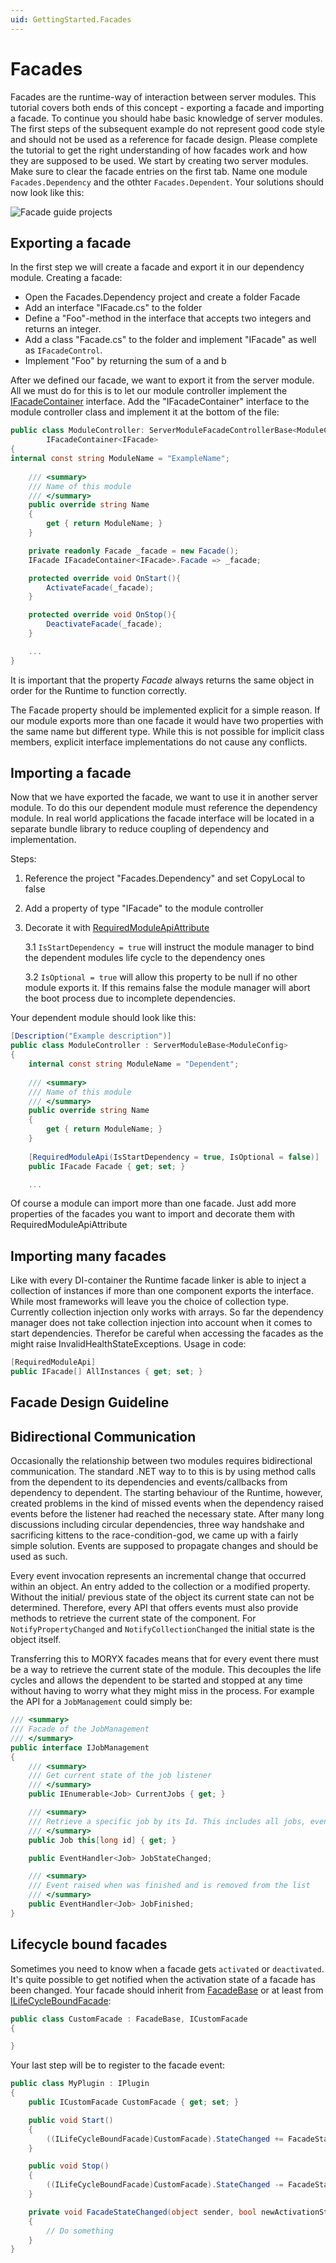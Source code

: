 ```yaml
---
uid: GettingStarted.Facades
---
```

# Facades

Facades are the runtime-way of interaction between server modules. 
This tutorial covers both ends of this concept - exporting a facade and importing a facade. 
To continue you should habe basic knowledge of server modules. 
The first steps of the subsequent example do not represent good code style and should not be used as a reference for facade design. 
Please complete the tutorial to get the right understanding of how facades work and how they are supposed to be used. 
We start by creating two server modules. 
Make sure to clear the facade entries on the first tab. Name one module `Facades.Dependency` and the othter `Facades.Dependent`. Your solutions should now look like this:

![Facade guide projects](images/FacadeGuideProjects.png)

## Exporting a facade

In the first step we will create a facade and export it in our dependency module.
Creating a facade:

- Open the Facades.Dependency project and create a folder Facade
- Add an interface "IFacade.cs" to the folder
- Define a "Foo"-method in the interface that accepts two integers and returns an integer.
- Add a class "Facade.cs" to the folder and implement "IFacade" as well as `IFacadeControl`.
- Implement "Foo" by returning the sum of a and b

After we defined our facade, we want to export it from the server module. 
All we must do for this is to let our module controller implement the [IFacadeContainer](xref:Moryx.Runtime.Modules.IFacadeContainer´1) interface. 
Add the "IFacadeContainer<IFacade>" interface to the module controller class and implement it at the bottom of the file:

```C#
public class ModuleController: ServerModuleFacadeControllerBase<ModuleConfig>, 
        IFacadeContainer<IFacade>
{
internal const string ModuleName = "ExampleName";
    
    /// <summary>
    /// Name of this module
    /// </summary>
    public override string Name
    {
        get { return ModuleName; }
    }

    private readonly Facade _facade = new Facade();
    IFacade IFacadeContainer<IFacade>.Facade => _facade;

    protected override void OnStart(){
        ActivateFacade(_facade);
    }

    protected override void OnStop(){
        DeactivateFacade(_facade);
    }  

    ...
}
```

It is important that the property *Facade* always returns the same object in order for the Runtime to function correctly.

The Facade property should be implemented explicit for a simple reason. If our module exports more than one facade it would have two properties with the same name but different type. While this is not possible for implicit class members, explicit interface implementations do not cause any conflicts.

## Importing a facade

Now that we have exported the facade, we want to use it in another server module. 
To do this our dependent module must reference the dependency module. In real world applications the facade interface will be located in a separate bundle library to reduce coupling of dependency and implementation.

Steps:

1. Reference the project "Facades.Dependency" and set CopyLocal to false
2. Add a property of type "IFacade" to the module controller
3. Decorate it with [RequiredModuleApiAttribute](xref:Moryx.Runtime.ModuleManagement.RequiredModuleApiAttribute)
   
    3.1 `IsStartDependency = true` will instruct the module manager to bind the dependent modules life cycle to the dependency ones

    3.2 `IsOptional = true` will allow this property to be null if no other module exports it. If this remains false the module manager will abort the boot process due to incomplete dependencies.

Your dependent module should look like this:

````cs
[Description("Example description")]
public class ModuleController : ServerModuleBase<ModuleConfig>
{
    internal const string ModuleName = "Dependent";
    
    /// <summary>
    /// Name of this module
    /// </summary>
    public override string Name
    {
        get { return ModuleName; }
    }
    
    [RequiredModuleApi(IsStartDependency = true, IsOptional = false)]
    public IFacade Facade { get; set; }

    ...
````

Of course a module can import more than one facade. Just add more properties of the facades you want to import and decorate them with RequiredModuleApiAttribute

## Importing many facades

Like with every DI-container the Runtime facade linker is able to inject a collection of instances if more than one component exports the interface. While most frameworks will leave you the choice of collection type. Currently collection injection only works with arrays. So far the dependency manager does not take collection injection into account when it comes to start dependencies. Therefor be careful when accessing the facades as the might raise InvalidHealthStateExceptions.
Usage in code:

````cs
[RequiredModuleApi]
public IFacade[] AllInstances { get; set; }
````

## Facade Design Guideline

## Bidirectional Communication

Occasionally the relationship between two modules requires bidirectional communication. The standard .NET way to to this is by using method calls from the dependent
to its dependencies and events/callbacks from dependency to dependent. 
The starting behaviour of the Runtime, however, created problems in the kind of missed events
when the dependency raised events before the listener had reached the necessary state. 
After many long discussions including circular dependencies, three way handshake
and sacrificing kittens to the race-condition-god, we came up with a fairly simple solution. Events are supposed to propagate changes and should be used as such.

Every event invocation represents an incremental change that occurred within an object. An entry added to the collection or a modified property. Without the initial/
previous state of the object its current state can not be determined. 
Therefore, every API that offers events must also provide methods to retrieve the current state of the component. For `NotifyPropertyChanged` and `NotifyCollectionChanged` the initial state is the object itself.

Transferring this to MORYX facades means that for every event there must be a way to retrieve the current state of the module. 
This decouples the life cycles and allows the dependent to be started and stopped at any time without having to worry what they might miss in the process. 
For example the API for a `JobManagement` could simply be:

````cs
/// <summary>
/// Facade of the JobManagement
/// </summary>
public interface IJobManagement
{
    /// <summary>
    /// Get current state of the job listener
    /// </summary>
    public IEnumerable<Job> CurrentJobs { get; }

    /// <summary>
    /// Retrieve a specific job by its Id. This includes all jobs, even finished and removed ones.
    /// </summary>
    public Job this[long id] { get; }

    public EventHandler<Job> JobStateChanged;

    /// <summary>
    /// Event raised when was finished and is removed from the list
    /// </summary>
    public EventHandler<Job> JobFinished;
}
````

## Lifecycle bound facades

Sometimes you need to know when a facade gets `activated` or `deactivated`. It's quite possible to get notified when the activation state of a facade has been changed.
Your facade should inherit from [FacadeBase](xref:Moryx.Runtime.Modules.ILifeCycleBoundFacade) or at least from [ILifeCycleBoundFacade](xref:Moryx.Runtime.Modules.FacadeBase):

````cs
public class CustomFacade : FacadeBase, ICustomFacade
{

}
````

Your last step will be to register to the facade event:

````cs
public class MyPlugin : IPlugin
{
    public ICustomFacade CustomFacade { get; set; }

    public void Start()
    {
        ((ILifeCycleBoundFacade)CustomFacade).StateChanged += FacadeStateChanged;
    }

    public void Stop()
    {
        ((ILifeCycleBoundFacade)CustomFacade).StateChanged -= FacadeStateChanged;
    }

    private void FacadeStateChanged(object sender, bool newActivationState)
    {
        // Do something
    }
}
````
